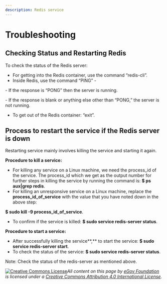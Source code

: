 ```yaml
---
description: Redis service
---
```


# Troubleshooting

## Checking Status and Restarting Redis

To check the status of the Redis server:

* For getting into the Redis container, use the command “redis-cli”.
* Inside Redis, use the command “PING” -

&#x20;               \- If the response is “PONG” then the server is running.&#x20;

&#x20;               \- If the response is blank or anything else other than “PONG,” the server is not running.

* To get out of the Redis container: “exit”.

## **Process to restart the service if the Redis server is down**

Restarting service mainly involves killing the service and starting it again.

**Procedure to kill a service:**

* For killing any service on a Linux machine, we need the process\_id of the service. The process\_id which we get as the output number for further steps in killing the service by running the command is: **$ ps aux|grep redis**.
* For killing an unresponsive service on a Linux machine, replace the **process\_id\_of\_service** with the value that you have noted down in the above step:&#x20;

&#x20;      **$ sudo kill -9 process\_id\_of\_service**.

* To confirm if the service is killed: **$ sudo service redis-server status**.

**Procedure to start a service:**

* After successfully killing the service**,** to start the service: **$ sudo service redis-server start**.
* To check the status of the service: **$ sudo service redis-server status**.

Note: Check the status of the redis-server as mentioned above.



[![Creative Commons License](https://i.creativecommons.org/l/by/4.0/80x15.png)](http://creativecommons.org/licenses/by/4.0/)_All content on this page by_ [_eGov Foundation_](https://egov.org.in/) _is licensed under a_ [_Creative Commons Attribution 4.0 International License_](http://creativecommons.org/licenses/by/4.0/)_._
